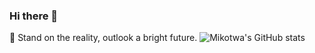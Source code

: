 ### Hi there 👋
🎏 Stand on the reality, outlook a bright future.
![Mikotwa's GitHub stats](https://github-readme-stats.vercel.app/api?username=Mikotwa&count_private=true&show_icons=true&theme=codeSTACKr&role=OWNER,ORGANIZATION_MEMBER,COLLABORATOR)
